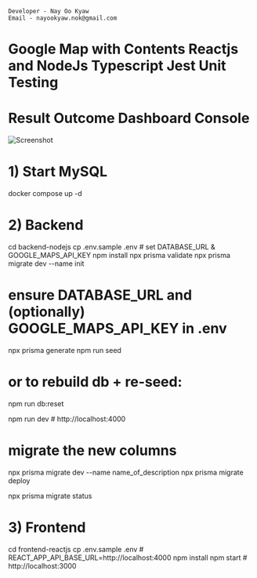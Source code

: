    Developer - Nay Oo Kyaw
    Email - nayookyaw.nok@gmail.com

# Google Map with Contents Reactjs and NodeJs Typescript Jest Unit Testing



# Result Outcome Dashboard Console
![Screenshot](./result_img/screenshot.png)



# 1) Start MySQL
docker compose up -d

# 2) Backend
cd backend-nodejs
cp .env.sample .env           # set DATABASE_URL & GOOGLE_MAPS_API_KEY
npm install
npx prisma validate
npx prisma migrate dev --name init

# ensure DATABASE_URL and (optionally) GOOGLE_MAPS_API_KEY in .env
npx prisma generate
npm run seed
# or to rebuild db + re-seed:
npm run db:reset

npm run dev                   # http://localhost:4000

# migrate the new columns
npx prisma migrate dev --name name_of_description
npx prisma migrate deploy

npx prisma migrate status


# 3) Frontend
cd frontend-reactjs
cp .env.sample .env           # REACT_APP_API_BASE_URL=http://localhost:4000
npm install
npm start                     # http://localhost:3000
